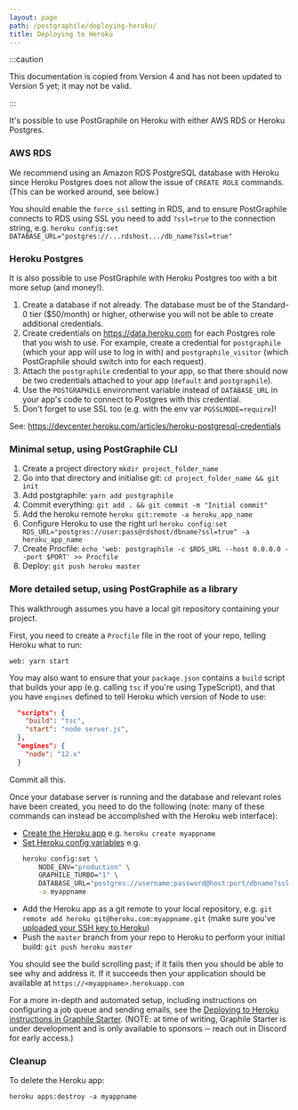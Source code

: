 ```yaml
---
layout: page
path: /postgraphile/deploying-heroku/
title: Deploying to Heroku
---
```


:::caution

This documentation is copied from Version 4 and has not been updated to Version
5 yet; it may not be valid.

:::

It's possible to use PostGraphile on Heroku with either AWS RDS or Heroku
Postgres.

### AWS RDS

We recommend using an Amazon RDS PostgreSQL database with Heroku since Heroku
Postgres does not allow the issue of `CREATE ROLE` commands. (This can be worked
around, see below.)

You should enable the `force_ssl` setting in RDS, and to ensure PostGraphile
connects to RDS using SSL you need to add `?ssl=true` to the connection string,
e.g.
`heroku config:set DATABASE_URL="postgres://...rdshost.../db_name?ssl=true"`

### Heroku Postgres

It is also possible to use PostGraphile with Heroku Postgres too with a bit more
setup (and money!).

1. Create a database if not already. The database must be of the Standard-0 tier
   (\$50/month) or higher, otherwise you will not be able to create additional
   credentials.
2. Create credentials on https://data.heroku.com for each Postgres role that you
   wish to use. For example, create a credential for `postgraphile` (which your
   app will use to log in with) and `postgraphile_visitor` (which PostGraphile
   should switch into for each request).
3. Attach the `postgraphile` credential to your app, so that there should now be
   two credentials attached to your app (`default` and `postgraphile`).
4. Use the `POSTGRAPHILE` environment variable instead of `DATABASE_URL` in your
   app's code to connect to Postgres with this credential.
5. Don't forget to use SSL too (e.g. with the env var `PGSSLMODE=require`)!

See: https://devcenter.heroku.com/articles/heroku-postgresql-credentials

### Minimal setup, using PostGraphile CLI

1. Create a project directory `mkdir project_folder_name`
2. Go into that directory and initialise git:
   `cd project_folder_name && git init`
3. Add postgraphile: `yarn add postgraphile`
4. Commit everything: `git add . && git commit -m "Initial commit"`
5. Add the heroku remote `heroku git:remote -a heroku_app_name`
6. Configure Heroku to use the right url
   `heroku config:set RDS_URL="postgres://user:pass@rdshost/dbname?ssl=true" -a heroku_app_name`
7. Create Procfile:
   `echo 'web: postgraphile -c $RDS_URL --host 0.0.0.0 --port $PORT' >> Procfile`
8. Deploy: `git push heroku master`

### More detailed setup, using PostGraphile as a library

This walkthrough assumes you have a local git repository containing your
project.

First, you need to create a `Procfile` file in the root of your repo, telling
Heroku what to run:

```
web: yarn start
```

You may also want to ensure that your `package.json` contains a `build` script
that builds your app (e.g. calling `tsc` if you're using TypeScript), and that
you have `engines` defined to tell Heroku which version of Node to use:

```json
  "scripts": {
    "build": "tsc",
    "start": "node server.js",
  },
  "engines": {
    "node": "12.x"
  }
```

Commit all this.

Once your database server is running and the database and relevant roles have
been created, you need to do the following (note: many of these commands can
instead be accomplished with the Heroku web interface):

- [Create the Heroku app](https://devcenter.heroku.com/articles/creating-apps)
  e.g. `heroku create myappname`
- [Set Heroku config variables](https://devcenter.heroku.com/articles/config-vars)
  e.g.
  ```bash
  heroku config:set \
      NODE_ENV="production" \
      GRAPHILE_TURBO="1" \
      DATABASE_URL="postgres://username:password@host:port/dbname?ssl=true" \
      -a myappname
  ```
- Add the Heroku app as a git remote to your local repository, e.g.
  `git remote add heroku git@heroku.com:myappname.git` (make sure you've
  [uploaded your SSH key to Heroku](https://devcenter.heroku.com/articles/keys))
- Push the `master` branch from your repo to Heroku to perform your initial
  build: `git push heroku master`

You should see the build scrolling past; if it fails then you should be able to
see why and address it. If it succeeds then your application should be available
at `https://<myappname>.herokuapp.com`

For a more in-depth and automated setup, including instructions on configuring a
job queue and sending emails, see the
[Deploying to Heroku instructions in Graphile Starter](https://github.com/graphile/starter#deploying-to-heroku).
(NOTE: at time of writing, Graphile Starter is under development and is only
available to sponsors ─ reach out in Discord for early access.)

### Cleanup

To delete the Heroku app:

```
heroku apps:destroy -a myappname
```
